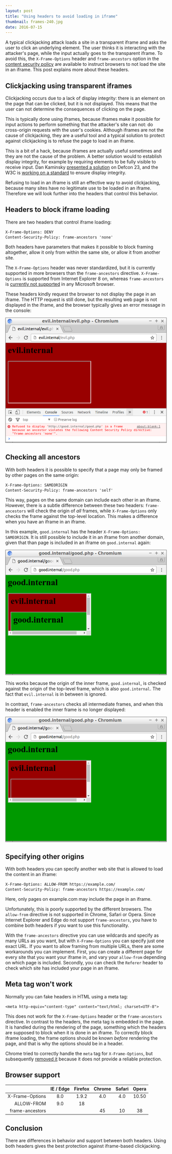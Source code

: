 ```yaml
---
layout: post
title: "Using headers to avoid loading in iframe"
thumbnail: frames-240.jpg
date: 2016-07-15
---
```


A typical clickjacking attack loads a site in a transparent iframe and asks the user to click an underlying element. The user thinks it is interacting with the attacker's page, while the input actually goes to the transparent iframe. To avoid this, the `X-Frame-Options` header and `frame-ancestors` option in the [content security policy](https://developer.mozilla.org/en-US/docs/Web/Security/CSP) are available to instruct browsers to not load the site in an iframe. This post explains more about these headers.

## Clickjacking using transparent iframes

Clickjacking occurs due to a lack of display integrity: there is an element on the page that can be clicked, but it is not displayed. This means that the user can not determine the consequences of clicking on the page.

This is typically done using iframes, because iframes make it possible for input actions to perform something that the attacker's site can not: do cross-origin requests with the user's cookies. Although iframes are not the cause of clickjacking, they are a useful tool and a typical solution to protect against clickjacking is to refuse the page to load in an iframe.

This is a bit of a hack, because iframes are actually useful sometimes and they are not the cause of the problem. A better solution would to establish display integrity, for example by requiring elements to be fully visible to receive input. Dan Kaminsky [presented a solution](http://www.slideshare.net/dakami/i-want-these-bugs-off-my-internet-51423044) on Defcon 23, and the W3C is [working on a standard](https://dvcs.w3.org/hg/user-interface-safety/raw-file/tip/user-interface-safety.html) to ensure display integrity.

Refusing to load in an iframe is still an effective way to avoid clickjacking, because many sites have no legitimate use to be loaded in an iframe. Therefore we will look further into the headers that control this behavior.

## Headers to block iframe loading

There are two headers that control iframe loading:

    X-Frame-Options: DENY
    Content-Security-Policy: frame-ancestors 'none'

Both headers have parameters that makes it possible to block framing altogether, allow it only from within the same site, or allow it from another site.

The `X-Frame-Options` header was never standardized, but it is currently supported in more browsers than the `frame-ancestors` directive. `X-Frame-Options` is supported from Internet Explorer 8 on, whereas `frame-ancestors` is [currently not supported](http://caniuse.com/#feat=contentsecuritypolicy2) in any Microsoft browser.

These headers kindly request the browser to not display the page in an iframe. The HTTP request is still done, but the resulting web page is not displayed in the iframe, and the browser typically gives an error message in the console:

![Refused to display 'http://good.internal/good.php' in a frame because an ancestor violates the following Content Security Policy directive: "frame-ancestors 'none'".](/images/chromium-iframe-block.png)

## Checking all ancestors

With both headers it is possible to specify that a page may only be framed by other pages on the same origin:

    X-Frame-Options: SAMEORIGIN
    Content-Security-Policy: frame-ancestors 'self'

This way, pages on the same domain can include each other in an iframe. However, there is a subtle difference between these two headers: `frame-ancestors` will check the origin of *all* frames, while `X-Frame-Options` only checks the frame against the top-level location. This makes a difference when you have an iframe in an iframe. 

In this example, `good.internal` has the header `X-Frame-Options: SAMEORIGIN`. It is still possible to include it in an iframe from another domain, given that than page is included in an iframe on `good.internal` again:

![Good.internal includes an iframe with evil.internal with an iframe with good.internal](/images/chromium-iframe-in-iframe.png)

This works because the origin of the inner frame, `good.internal`, is checked against the origin of the top-level frame, which is also `good.internal`. The fact that `evil.internal` is in between is ignored.

In contrast, `frame-ancestors` checks all intermediate frames, and when this header is enabled the inner frame is no longer displayed:

![Good.internal is not loaded in the iframe](/images/chromium-iframe-in-iframe-blocked.png)

## Specifying other origins

With both headers you can specify another web site that is allowed to load the content in an iframe:

    X-Frame-Options: ALLOW-FROM https://example.com/
    Content-Security-Policy: frame-ancestors https://example.com/

Here, only pages on example.com may include the page in an iframe.

Unfortunately, this is poorly supported by the different browsers. The `allow-from` directive is not supported in Chrome, Safari or Opera. Since Internet Explorer and Edge do not support `frame-ancestors`, you have to combine both headers if you want to use this functionality.

With the `frame-ancestors` directive you can use wildcards and specify as many URLs as you want, but with `X-Frame-Options` you can specify just one exact URL. If you want to allow framing from multiple URLs, there are some workarounds you can implement. First, you can create a different page for every site that you want your iframe in, and vary your `allow-from` depending on which page is included. Secondly, you can check the `Referer` header to check which site has included your page in an iframe.

## Meta tag won't work

Normally you can fake headers in HTML using a meta tag:

    <meta http-equiv="content-type" content="text/html; charset=UTF-8">

This does not work for the `X-Frame-Options` header or the `frame-ancestors` directive. In contrast to the headers, the meta tag is embedded in the page. It is handled during the rendering of the page, something which the headers are supposed to block when it is done in an iframe. To correctly block iframe loading, the frame options should be known *before* rendering the page, and that is why the options should be in a header.

Chrome tried to correctly handle the `meta` tag for `X-Frame-Options`, but subsequently [removed it](https://www.chromestatus.com/feature/6450843930853376) because it does not provide a reliable protection.

## Browser support

|                 | IE / Edge | Firefox | Chrome | Safari | Opera |
|----------------:|:---------:|:-------:|:------:|:------:|:-----:|
| X-Frame-Options |    8.0    |  1.9.2  |   4.0  |   4.0  | 10.50 |
|      ALLOW-FROM |    9.0    |    18   |        |        |       |
| frame-ancestors |           |         |   45   |   10   |   38  |

## Conclusion

There are differences in behavior and support between both headers. Using both headers gives the best protection against iframe-based clickjacking.
